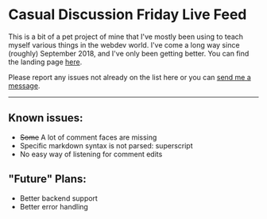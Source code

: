 # Casual Discussion Friday Live Feed

This is a bit of a pet project of mine that I've mostly been using to teach myself various things in the webdev world. I've come a long way since (roughly) September 2018, and I've only been getting better. You can find the landing page [here](https://friday.moe).

Please report any issues not already on the list here or you can [send me a message](https://reddit.com/message/compose?to=thisismyanimealt).

***

## Known issues:

* ~~Some~~ A lot of comment faces are missing
* Specific markdown syntax is not parsed: superscript
* No easy way of listening for comment edits

## "Future" Plans:

* Better backend support
* Better error handling
